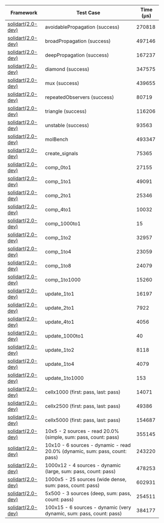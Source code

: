 | Framework | Test Case | Time (μs) |
| --- | --- | --- |
| [solidart(2.0-dev)](https://github.com/nank1ro/solidart/tree/dev) | avoidablePropagation (success) | 270818 |
| [solidart(2.0-dev)](https://github.com/nank1ro/solidart/tree/dev) | broadPropagation (success) | 497146 |
| [solidart(2.0-dev)](https://github.com/nank1ro/solidart/tree/dev) | deepPropagation (success) | 167237 |
| [solidart(2.0-dev)](https://github.com/nank1ro/solidart/tree/dev) | diamond (success) | 347575 |
| [solidart(2.0-dev)](https://github.com/nank1ro/solidart/tree/dev) | mux (success) | 439655 |
| [solidart(2.0-dev)](https://github.com/nank1ro/solidart/tree/dev) | repeatedObservers (success) | 80719 |
| [solidart(2.0-dev)](https://github.com/nank1ro/solidart/tree/dev) | triangle (success) | 116206 |
| [solidart(2.0-dev)](https://github.com/nank1ro/solidart/tree/dev) | unstable (success) | 93563 |
| [solidart(2.0-dev)](https://github.com/nank1ro/solidart/tree/dev) | molBench | 493347 |
| [solidart(2.0-dev)](https://github.com/nank1ro/solidart/tree/dev) | create_signals | 75365 |
| [solidart(2.0-dev)](https://github.com/nank1ro/solidart/tree/dev) | comp_0to1 | 27155 |
| [solidart(2.0-dev)](https://github.com/nank1ro/solidart/tree/dev) | comp_1to1 | 49091 |
| [solidart(2.0-dev)](https://github.com/nank1ro/solidart/tree/dev) | comp_2to1 | 25346 |
| [solidart(2.0-dev)](https://github.com/nank1ro/solidart/tree/dev) | comp_4to1 | 10032 |
| [solidart(2.0-dev)](https://github.com/nank1ro/solidart/tree/dev) | comp_1000to1 | 15 |
| [solidart(2.0-dev)](https://github.com/nank1ro/solidart/tree/dev) | comp_1to2 | 32957 |
| [solidart(2.0-dev)](https://github.com/nank1ro/solidart/tree/dev) | comp_1to4 | 23059 |
| [solidart(2.0-dev)](https://github.com/nank1ro/solidart/tree/dev) | comp_1to8 | 24079 |
| [solidart(2.0-dev)](https://github.com/nank1ro/solidart/tree/dev) | comp_1to1000 | 15260 |
| [solidart(2.0-dev)](https://github.com/nank1ro/solidart/tree/dev) | update_1to1 | 16197 |
| [solidart(2.0-dev)](https://github.com/nank1ro/solidart/tree/dev) | update_2to1 | 7922 |
| [solidart(2.0-dev)](https://github.com/nank1ro/solidart/tree/dev) | update_4to1 | 4056 |
| [solidart(2.0-dev)](https://github.com/nank1ro/solidart/tree/dev) | update_1000to1 | 40 |
| [solidart(2.0-dev)](https://github.com/nank1ro/solidart/tree/dev) | update_1to2 | 8118 |
| [solidart(2.0-dev)](https://github.com/nank1ro/solidart/tree/dev) | update_1to4 | 4079 |
| [solidart(2.0-dev)](https://github.com/nank1ro/solidart/tree/dev) | update_1to1000 | 153 |
| [solidart(2.0-dev)](https://github.com/nank1ro/solidart/tree/dev) | cellx1000 (first: pass, last: pass) | 14071 |
| [solidart(2.0-dev)](https://github.com/nank1ro/solidart/tree/dev) | cellx2500 (first: pass, last: pass) | 49386 |
| [solidart(2.0-dev)](https://github.com/nank1ro/solidart/tree/dev) | cellx5000 (first: pass, last: pass) | 154687 |
| [solidart(2.0-dev)](https://github.com/nank1ro/solidart/tree/dev) | 10x5 - 2 sources - read 20.0% (simple, sum: pass, count: pass) | 355145 |
| [solidart(2.0-dev)](https://github.com/nank1ro/solidart/tree/dev) | 10x10 - 6 sources - dynamic - read 20.0% (dynamic, sum: pass, count: pass) | 243220 |
| [solidart(2.0-dev)](https://github.com/nank1ro/solidart/tree/dev) | 1000x12 - 4 sources - dynamic (large, sum: pass, count: pass) | 478253 |
| [solidart(2.0-dev)](https://github.com/nank1ro/solidart/tree/dev) | 1000x5 - 25 sources (wide dense, sum: pass, count: pass) | 602931 |
| [solidart(2.0-dev)](https://github.com/nank1ro/solidart/tree/dev) | 5x500 - 3 sources (deep, sum: pass, count: pass) | 254511 |
| [solidart(2.0-dev)](https://github.com/nank1ro/solidart/tree/dev) | 100x15 - 6 sources - dynamic (very dynamic, sum: pass, count: pass) | 384177 |
